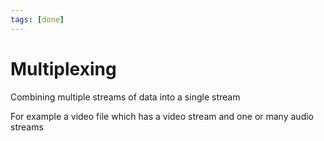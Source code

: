 ```yaml
---
tags: [done]
---
```


# Multiplexing

Combining multiple streams of data into a single stream

For example a video file which has a video stream and one or many audio streams

